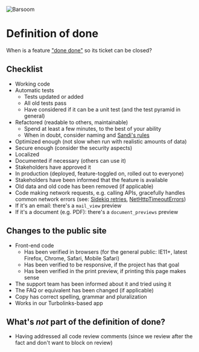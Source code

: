 ![Barsoom](http://barsoom.se/barsoom.png)

# Definition of done

When is a feature ["done done"](http://chrislema.com/what-is-done-done/) so its ticket can be closed?

## Checklist

* Working code
* Automatic tests
  * Tests updated or added
  * All old tests pass
  * Have considered if it can be a unit test (and the test pyramid in general)
* Refactored (readable to others, maintainable)
  * Spend at least a few minutes, to the best of your ability
  * When in doubt, consider naming and [Sandi's rules](https://gist.github.com/henrik/4509394)
* Optimized enough (not slow when run with realistic amounts of data)
* Secure enough (consider the security aspects)
* Localized
* Documented if necessary (others can use it)
* Stakeholders have approved it
* In production (deployed, feature-toggled on, rolled out to everyone)
* Stakeholders have been informed that the feature is available
* Old data and old code has been removed (if applicable)
* Code making network requests, e.g. calling APIs, gracefully handles common network errors (see: [Sidekiq retries](http://disq.us/p/1wr05yx), [NetHttpTimeoutErrors](https://github.com/barsoom/net_http_timeout_errors))
* If it's an email: there's a `mail_view` preview
* If it's a document (e.g. PDF): there's a `document_previews` preview

## Changes to the public site

* Front-end code
  * Has been verified in browsers (for the general public: IE11+, latest Firefox, Chrome, Safari, Mobile Safari)
  * Has been verified to be responsive, if the project has that goal
  * Has been verified in the print preview, if printing this page makes sense
* The support team has been informed about it and tried using it
* The FAQ or equivalent has been changed (if applicable)
* Copy has correct spelling, grammar and pluralization
* Works in our Turbolinks-based app

## What's *not* part of the definition of done?

* Having addressed all code review comments (since we review after the fact and don't want to block on review)
